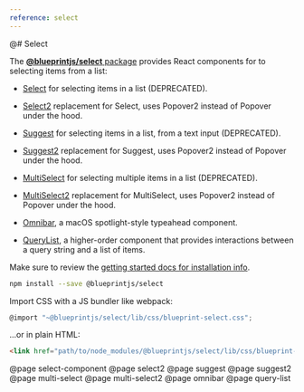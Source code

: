 ```yaml
---
reference: select
---
```


@# Select

The [__@blueprintjs/select__ package](https://www.npmjs.com/package/@blueprintjs/select)
provides React components for to selecting items from a list:

- [Select](#select/select-component) for selecting items in a list (DEPRECATED).

- [Select2](#select/select2) replacement for Select, uses Popover2 instead of Popover under the hood.

- [Suggest](#select/suggest) for selecting items in a list, from a text input (DEPRECATED).

- [Suggest2](#select/suggest2) replacement for Suggest, uses Popover2 instead of Popover under the hood.

- [MultiSelect](#select/multi-select) for selecting multiple items in a list (DEPRECATED).

- [MultiSelect2](#select/multi-select2) replacement for MultiSelect, uses Popover2 instead of Popover under the hood.

- [Omnibar](#select/omnibar), a macOS spotlight-style typeahead component.

- [QueryList](#select/query-list), a higher-order component that provides interactions between a query string and a list of items.

Make sure to review the [getting started docs for installation info](#blueprint/getting-started).

```sh
npm install --save @blueprintjs/select
```

Import CSS with a JS bundler like webpack:

```js
@import "~@blueprintjs/select/lib/css/blueprint-select.css";
```

...or in plain HTML:

```html
<link href="path/to/node_modules/@blueprintjs/select/lib/css/blueprint-select.css" rel="stylesheet" />
```

@page select-component
@page select2
@page suggest
@page suggest2
@page multi-select
@page multi-select2
@page omnibar
@page query-list

